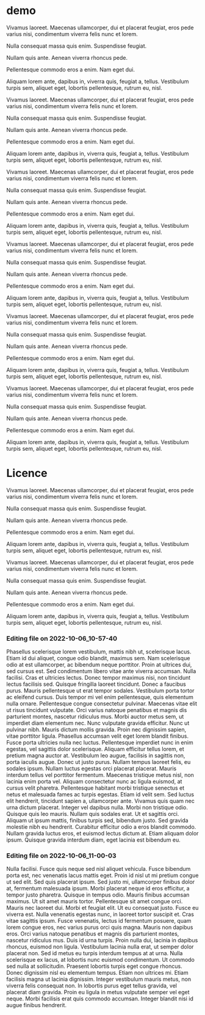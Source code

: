 # demo

Vivamus laoreet. Maecenas ullamcorper, dui et placerat feugiat, eros pede varius nisi, condimentum viverra felis nunc et lorem.

Nulla consequat massa quis enim. Suspendisse feugiat.

Nullam quis ante. Aenean viverra rhoncus pede.

Pellentesque commodo eros a enim. Nam eget dui.

Aliquam lorem ante, dapibus in, viverra quis, feugiat a, tellus. Vestibulum turpis sem, aliquet eget, lobortis pellentesque, rutrum eu, nisl.

Vivamus laoreet. Maecenas ullamcorper, dui et placerat feugiat, eros pede varius nisi, condimentum viverra felis nunc et lorem.

Nulla consequat massa quis enim. Suspendisse feugiat.

Nullam quis ante. Aenean viverra rhoncus pede.

Pellentesque commodo eros a enim. Nam eget dui.

Aliquam lorem ante, dapibus in, viverra quis, feugiat a, tellus. Vestibulum turpis sem, aliquet eget, lobortis pellentesque, rutrum eu, nisl.

Vivamus laoreet. Maecenas ullamcorper, dui et placerat feugiat, eros pede varius nisi, condimentum viverra felis nunc et lorem.

Nulla consequat massa quis enim. Suspendisse feugiat.

Nullam quis ante. Aenean viverra rhoncus pede.

Pellentesque commodo eros a enim. Nam eget dui.

Aliquam lorem ante, dapibus in, viverra quis, feugiat a, tellus. Vestibulum turpis sem, aliquet eget, lobortis pellentesque, rutrum eu, nisl.

Vivamus laoreet. Maecenas ullamcorper, dui et placerat feugiat, eros pede varius nisi, condimentum viverra felis nunc et lorem.

Nulla consequat massa quis enim. Suspendisse feugiat.

Nullam quis ante. Aenean viverra rhoncus pede.

Pellentesque commodo eros a enim. Nam eget dui.

Aliquam lorem ante, dapibus in, viverra quis, feugiat a, tellus. Vestibulum turpis sem, aliquet eget, lobortis pellentesque, rutrum eu, nisl.

Vivamus laoreet. Maecenas ullamcorper, dui et placerat feugiat, eros pede varius nisi, condimentum viverra felis nunc et lorem.

Nulla consequat massa quis enim. Suspendisse feugiat.

Nullam quis ante. Aenean viverra rhoncus pede.

Pellentesque commodo eros a enim. Nam eget dui.

Aliquam lorem ante, dapibus in, viverra quis, feugiat a, tellus. Vestibulum turpis sem, aliquet eget, lobortis pellentesque, rutrum eu, nisl.

Vivamus laoreet. Maecenas ullamcorper, dui et placerat feugiat, eros pede varius nisi, condimentum viverra felis nunc et lorem.

Nulla consequat massa quis enim. Suspendisse feugiat.

Nullam quis ante. Aenean viverra rhoncus pede.

Pellentesque commodo eros a enim. Nam eget dui.

Aliquam lorem ante, dapibus in, viverra quis, feugiat a, tellus. Vestibulum turpis sem, aliquet eget, lobortis pellentesque, rutrum eu, nisl.

# Licence

Vivamus laoreet. Maecenas ullamcorper, dui et placerat feugiat, eros pede varius nisi, condimentum viverra felis nunc et lorem.

Nulla consequat massa quis enim. Suspendisse feugiat.

Nullam quis ante. Aenean viverra rhoncus pede.

Pellentesque commodo eros a enim. Nam eget dui.

Aliquam lorem ante, dapibus in, viverra quis, feugiat a, tellus. Vestibulum turpis sem, aliquet eget, lobortis pellentesque, rutrum eu, nisl.

Vivamus laoreet. Maecenas ullamcorper, dui et placerat feugiat, eros pede varius nisi, condimentum viverra felis nunc et lorem.

Nulla consequat massa quis enim. Suspendisse feugiat.

Nullam quis ante. Aenean viverra rhoncus pede.

Pellentesque commodo eros a enim. Nam eget dui.

Aliquam lorem ante, dapibus in, viverra quis, feugiat a, tellus. Vestibulum turpis sem, aliquet eget, lobortis pellentesque, rutrum eu, nisl.


### Editing file on 2022-10-06_10-57-40

Phasellus scelerisque lorem vestibulum, mattis nibh ut, scelerisque lacus. Etiam id dui aliquet, congue odio blandit, maximus sem. Nam scelerisque odio at est ullamcorper, ac bibendum neque porttitor. Proin at ultrices dui, sed cursus est. Sed condimentum libero vitae ante viverra accumsan. Nulla facilisi. Cras et ultricies lectus. Donec tempor maximus nisi, non tincidunt lectus facilisis sed. Quisque fringilla laoreet tincidunt. Donec a faucibus purus. Mauris pellentesque ut erat tempor sodales.
Vestibulum porta tortor ac eleifend cursus. Duis tempor mi vel enim pellentesque, quis elementum nulla ornare. Pellentesque congue consectetur pulvinar. Maecenas vitae elit ut risus tincidunt vulputate. Orci varius natoque penatibus et magnis dis parturient montes, nascetur ridiculus mus. Morbi auctor metus sem, ut imperdiet diam elementum nec. Nunc vulputate gravida efficitur. Nunc ut pulvinar nibh. Mauris dictum mollis gravida. Proin nec dignissim sapien, vitae porttitor ligula. Phasellus accumsan velit eget lorem blandit finibus. Fusce porta ultricies nulla nec luctus. Pellentesque imperdiet nunc in enim egestas, vel sagittis dolor scelerisque. Aliquam efficitur tellus lorem, et pretium magna auctor at. Vestibulum leo augue, facilisis in sagittis non, porta iaculis augue. Donec ut justo purus.
Nullam tempus laoreet felis, eu sodales ipsum. Nullam luctus egestas orci placerat placerat. Mauris interdum tellus vel porttitor fermentum. Maecenas tristique metus nisl, non lacinia enim porta vel. Aliquam consectetur nunc ac ligula euismod, at cursus velit pharetra. Pellentesque habitant morbi tristique senectus et netus et malesuada fames ac turpis egestas. Etiam id velit sem. Sed luctus elit hendrerit, tincidunt sapien a, ullamcorper ante.
Vivamus quis quam nec urna dictum placerat. Integer vel dapibus nulla. Morbi non tristique odio. Quisque quis leo mauris. Nullam quis sodales erat. Ut et sagittis orci. Aliquam ut ipsum mattis, finibus turpis sed, bibendum justo. Sed gravida molestie nibh eu hendrerit. Curabitur efficitur odio a eros blandit commodo. Nullam gravida luctus eros, et euismod lectus dictum at. Etiam aliquam dolor ipsum. Quisque gravida interdum diam, eget lacinia est bibendum eu.




### Editing file on 2022-10-06_11-00-03

Nulla facilisi. Fusce quis neque sed nisl aliquet vehicula. Fusce bibendum porta est, nec venenatis lacus mattis eget. Proin id nisl ut mi pretium congue ut sed elit. Sed quis placerat ipsum. Sed justo mi, ullamcorper finibus dolor at, fermentum malesuada ipsum. Morbi placerat neque id eros efficitur, a tempor justo pharetra. Quisque in tempus odio. Mauris finibus accumsan maximus.
Ut sit amet mauris tortor. Pellentesque sit amet congue orci. Mauris nec laoreet dui. Morbi et feugiat elit. Ut eu consequat justo. Fusce eu viverra est. Nulla venenatis egestas nunc, in laoreet tortor suscipit et. Cras vitae sagittis ipsum.
Fusce venenatis, lectus id fermentum posuere, quam lorem congue eros, nec varius purus orci quis magna. Mauris non dapibus eros. Orci varius natoque penatibus et magnis dis parturient montes, nascetur ridiculus mus. Duis id urna turpis. Proin nulla dui, lacinia in dapibus rhoncus, euismod non ligula. Vestibulum lacinia nulla erat, ut semper dolor placerat non. Sed id metus eu turpis interdum tempus at at urna.
Nulla scelerisque ex lacus, at lobortis nunc euismod condimentum. Ut commodo sed nulla at sollicitudin. Praesent lobortis turpis eget congue rhoncus. Donec dignissim nisl eu elementum tempus. Etiam non ultrices mi. Etiam facilisis magna ut lacinia dignissim. Integer vestibulum mauris metus, non viverra felis consequat non. In lobortis purus eget tellus gravida, vel placerat diam gravida. Proin eu ligula in metus vulputate semper vel eget neque. Morbi facilisis erat quis commodo accumsan. Integer blandit nisi id augue finibus hendrerit.


